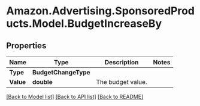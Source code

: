 # Amazon.Advertising.SponsoredProducts.Model.BudgetIncreaseBy

## Properties

Name | Type | Description | Notes
------------ | ------------- | ------------- | -------------
**Type** | **BudgetChangeType** |  | 
**Value** | **double** | The budget value. | 

[[Back to Model list]](../README.md#documentation-for-models) [[Back to API list]](../README.md#documentation-for-api-endpoints) [[Back to README]](../README.md)

